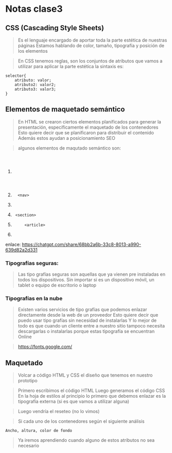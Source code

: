 # Notas clase3 

## CSS (Cascading Style Sheets)
> Es el lenguaje encargado de aportar toda la parte estética de nuestras páginas
> Estamos hablando de color, tamaño, tipografía y posición de los elementos

> En CSS tenemos reglas, son los conjuntos de atributos que vamos a utilizar para aplicar la parte estética
> la sintaxis es: 

    selector{  
        atributo: valor;
        atributo2: valor2;
        atributo3: valor3;
    }  

## Elementos de maquetado semántico

> En HTML se crearon ciertos elementos planificados para generar la presentación, específicamente el maquetado de los contenedores
> Esto quiere decir que se planificaron para distribuir el contenido
> Además estos ayudan a posicionamiento SEO

> algunos elementos de maqutado semántico son: 

1. <header>
2.       <nav>
3. <main>
4.      <section>
5.          <article>
6. <footer>

enlace: 
https://chatgpt.com/share/68bb2a6b-33c8-8013-a990-639d82a2d331


### Tipografías seguras:

> Las tipo grafías seguras son aquellas que ya vienen pre instaladas en todos los dispositivos. Sin importar si es un dispositivo móvil, un tablet o equipo de escritorio o laptop

### Tipografías en la nube
> Existen varios servicios de tipo grafías que podemos enlazar directamente desde la web de un proveedor
> Esto quiere decir que puedo usar tipo grafías sin necesidad de instalarlas
> Y lo mejor de todo es que cuando un cliente entre a nuestro sitio tampoco necesita descargarlas o instalarlas porque estas tipografía se encuentran Online

> <https://fonts.google.com/>

## Maquetado
>  Volcar a código HTML y CSS el diseño que tenemos en nuestro prototipo

> Primero escribimos el código HTML
> Luego generamos el código CSS
> En la hoja de estilos al principio lo primero que debemos enlazar es la tipografía externa (si es que vamos a utilizar alguna)

> Luego vendría el reseteo (no lo vimos)

> Si cada uno de los contenedores según el siguiente análisis

    Ancho, altura, color de fondo

> Ya iremos aprendiendo cuando alguno de estos atributos no sea necesario    